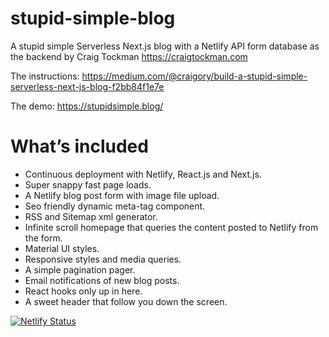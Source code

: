 # stupid-simple-blog

A stupid simple Serverless Next.js blog with a Netlify API form database as the backend by Craig Tockman https://craigtockman.com

The instructions: https://medium.com/@craigory/build-a-stupid-simple-serverless-next-js-blog-f2bb84f1e7e

The demo: https://stupidsimple.blog/

# What’s included

- Continuous deployment with Netlify, React.js and Next.js.
- Super snappy fast page loads.
- A Netlify blog post form with image file upload.
- Seo friendly dynamic meta-tag component.
- RSS and Sitemap xml generator.
- Infinite scroll homepage that queries the content posted to Netlify from the form.
- Material UI styles.
- Responsive styles and media queries.
- A simple pagination pager.
- Email notifications of new blog posts.
- React hooks only up in here.
- A sweet header that follow you down the screen.

[![Netlify Status](https://api.netlify.com/api/v1/badges/837ef194-9f4b-4fe5-83b0-137194555398/deploy-status)](https://app.netlify.com/sites/fervent-darwin-dd9d67/deploys)
